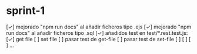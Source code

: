 # sprint-1

  [✓] mejorado "npm run docs" al añadir ficheros tipo .ejs
  [✓] mejorado "npm run docs" al añadir ficheros tipo .sql
  [✓] añadidos test en test/*.rest.test.js:
    [✓] get file
    [ ] set file
  [ ] pasar test de get-file
  [ ] pasar test de set-file
  [ ] 
  [ ] 
  [ ] ...